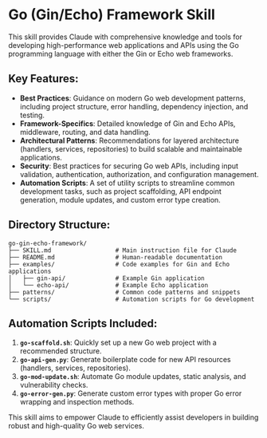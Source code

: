 # Go (Gin/Echo) Framework Skill

This skill provides Claude with comprehensive knowledge and tools for developing high-performance web applications and APIs using the Go programming language with either the Gin or Echo web frameworks.

## Key Features:

- **Best Practices**: Guidance on modern Go web development patterns, including project structure, error handling, dependency injection, and testing.
- **Framework-Specifics**: Detailed knowledge of Gin and Echo APIs, middleware, routing, and data handling.
- **Architectural Patterns**: Recommendations for layered architecture (handlers, services, repositories) to build scalable and maintainable applications.
- **Security**: Best practices for securing Go web APIs, including input validation, authentication, authorization, and configuration management.
- **Automation Scripts**: A set of utility scripts to streamline common development tasks, such as project scaffolding, API endpoint generation, module updates, and custom error type creation.

## Directory Structure:

```
go-gin-echo-framework/
├── SKILL.md                  # Main instruction file for Claude
├── README.md                 # Human-readable documentation
├── examples/                 # Code examples for Gin and Echo applications
│   ├── gin-api/              # Example Gin application
│   └── echo-api/             # Example Echo application
├── patterns/                 # Common code patterns and snippets
└── scripts/                  # Automation scripts for Go development
```

## Automation Scripts Included:

1.  **`go-scaffold.sh`**: Quickly set up a new Go web project with a recommended structure.
2.  **`go-api-gen.py`**: Generate boilerplate code for new API resources (handlers, services, repositories).
3.  **`go-mod-update.sh`**: Automate Go module updates, static analysis, and vulnerability checks.
4.  **`go-error-gen.py`**: Generate custom error types with proper Go error wrapping and inspection methods.

This skill aims to empower Claude to efficiently assist developers in building robust and high-quality Go web services.